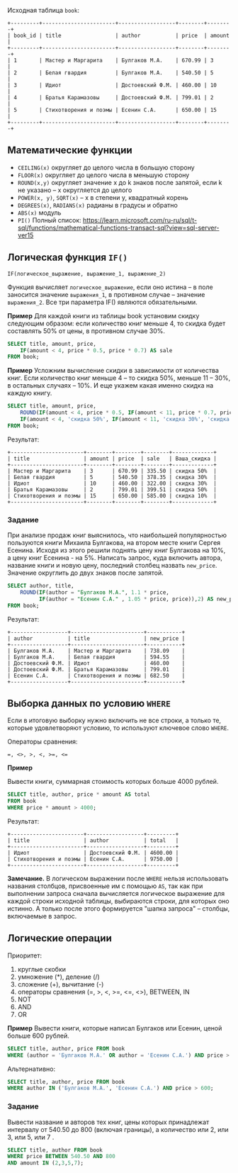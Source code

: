 Исходная таблица `book`:
```
+---------+-----------------------+------------------+--------+--------+
| book_id | title                 | author           | price  | amount |
+---------+-----------------------+------------------+--------+--------+
| 1       | Мастер и Маргарита    | Булгаков М.А.    | 670.99 | 3      |
| 2       | Белая гвардия         | Булгаков М.А.    | 540.50 | 5      |
| 3       | Идиот                 | Достоевский Ф.М. | 460.00 | 10     |
| 4       | Братья Карамазовы     | Достоевский Ф.М. | 799.01 | 2      |
| 5       | Стихотворения и поэмы | Есенин С.А.      | 650.00 | 15     |
+---------+-----------------------+------------------+--------+--------+
```
## Mатематические функции
* `CEILING(x)` округляет до целого числа в большую сторону
* `FLOOR(x)` округляет до  целого числа в меньшую сторону
* `ROUND(x,y)` округляет значение x до k знаков после запятой, если k не указано – x округляется до целого
* `POWER(x, y)`, `SQRT(x)` – x в степени y, квадратный корень
* `DEGREES(x)`, `RADIANS(x)` радианы в градусы и обратно
* `ABS(x)` модуль
* `PI()`
Полный список: https://learn.microsoft.com/ru-ru/sql/t-sql/functions/mathematical-functions-transact-sql?view=sql-server-ver15

## Логическая функция `IF()`
```
IF(логическое_выражение, выражение_1, выражение_2)
```
Функция вычисляет `логическое_выражение`, если оно истина – в поле заносится значение `выражения_1`, 
в противном случае –  значение `выражения_2`. Все три параметра IF() являются обязательными.

**Пример**
Для каждой книги из таблицы book установим скидку следующим образом: если количество книг меньше 4, то скидка будет составлять 50% от цены, в противном случае 30%.
```SQL
SELECT title, amount, price, 
    IF(amount < 4, price * 0.5, price * 0.7) AS sale
FROM book;
```

**Пример**
Усложним вычисление скидки в зависимости от количества книг. Если количество книг меньше 4 – то скидка 50%, меньше 11 – 30%, в остальных случаях – 10%. 
И еще укажем какая именно скидка на каждую книгу.
```SQL
SELECT title, amount, price,
    ROUND(IF(amount < 4, price * 0.5, IF(amount < 11, price * 0.7, price * 0.9)), 2) AS sale,
    IF(amount < 4, 'скидка 50%', IF(amount < 11, 'скидка 30%', 'скидка 10%')) AS Ваша_скидка
FROM book;
```
Результат:
```
+-----------------------+--------+--------+--------+-------------+
| title                 | amount | price  | sale   | Ваша_скидка |
+-----------------------+--------+--------+--------+-------------+
| Мастер и Маргарита    | 3      | 670.99 | 335.50 | скидка 50%  |
| Белая гвардия         | 5      | 540.50 | 378.35 | скидка 30%  |
| Идиот                 | 10     | 460.00 | 322.00 | скидка 30%  |
| Братья Карамазовы     | 2      | 799.01 | 399.51 | скидка 50%  |
| Стихотворения и поэмы | 15     | 650.00 | 585.00 | скидка 10%  |
+-----------------------+--------+--------+--------+-------------+
```
### Задание
При анализе продаж книг выяснилось, что наибольшей популярностью пользуются книги Михаила Булгакова, на втором месте книги Сергея Есенина. 
Исходя из этого решили поднять цену книг Булгакова на 10%, а цену книг Есенина - на 5%. 
Написать запрос, куда включить автора, название книги и новую цену, последний столбец назвать `new_price`. 
Значение округлить до двух знаков после запятой.
```SQL
SELECT author, title, 
    ROUND(IF(author = "Булгаков М.А.", 1.1 * price,
          IF(author = "Есенин С.А." , 1.05 * price, price)),2) AS new_price
FROM book;
```
Результат:
```
+------------------+-----------------------+-----------+
| author           | title                 | new_price |
+------------------+-----------------------+-----------+
| Булгаков М.А.    | Мастер и Маргарита    | 738.09    |
| Булгаков М.А.    | Белая гвардия         | 594.55    |
| Достоевский Ф.М. | Идиот                 | 460.00    |
| Достоевский Ф.М. | Братья Карамазовы     | 799.01    |
| Есенин С.А.      | Стихотворения и поэмы | 682.50    |
+------------------+-----------------------+-----------+
```
## Выборка данных по условию `WHERE`
Если в итоговую выборку нужно включить не все строки, а только те, которые удовлетворяют условию, то используют ключевое слово `WHERE`.

Операторы сравнения: 
```
=, <>, >, <, >=, <=
```
**Пример**

Вывести книги, суммарная стоимость которых больше 4000 рублей.
```SQL
SELECT title, author, price * amount AS total
FROM book
WHERE price * amount > 4000;
```
Результат:
```
+-----------------------+------------------+---------+
| title                 | author           | total   |
+-----------------------+------------------+---------+
| Идиот                 | Достоевский Ф.М. | 4600.00 |
| Стихотворения и поэмы | Есенин С.А.      | 9750.00 |
+-----------------------+------------------+---------+
```
**Замечание.** В логическом выражении после `WHERE` нельзя использовать названия столбцов, присвоенные им с помощью `AS`,  так как при выполнении запроса сначала вычисляется логическое выражение для каждой строки исходной таблицы, выбираются строки, для которых оно истинно. А только после этого формируется "шапка запроса" – столбцы, включаемые в запрос.

## Логические операции
Приоритет:
1. круглые скобки
2. умножение  (\*),  деление (/)
3. сложение  (+), вычитание (-)
4. операторы сравнения (=, >, <, >=, <=, <>), BETWEEN, IN
5. NOT
6. AND
7. OR

**Пример**
Вывести книги, которые написал Булгаков или Есенин, ценой больше 600 рублей.
```SQL
SELECT title, author, price FROM book
WHERE (author = 'Булгаков М.А.' OR author = 'Есенин С.А.') AND price > 600;
```
Альтернативно:
```SQL
SELECT title, author, price FROM book
WHERE author IN ('Булгаков М.А.', 'Есенин С.А.') AND price > 600;
```
### Задание
Вывести название и авторов тех книг, цены которых принадлежат интервалу от 540.50 до 800 (включая границы),  а количество или 2, или 3, или 5, или 7 .
```SQL
SELECT title, author FROM book
WHERE price BETWEEN 540.50 AND 800 
AND amount IN (2,3,5,7);
```

